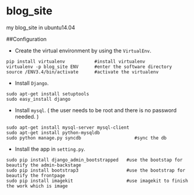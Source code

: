 # blog_site

my blog_site in ubuntu14.04

##Configuration

* Create the virtual environment by using the `VirtualEnv`.
```
pip install virtualenv           #install virtualenv
virtualenv -p blog_site ENV      #enter the software directory
source /ENV3.4/bin/activate      #activate the virtualenv 
```

* Install `Django`.
```
sudo apt-get install setuptools
sudo easy_install django
```

* Install `mysql`. ( the user needs to be  root and there is no password needed. )
```
sudo apt-get install mysql-server mysql-client
sudo apt-get install python-mysqldb
sudo python manage.py syncdb                    #sync the db
```

* Install the app in `setting.py`.
```
sudo pip install django_admin_bootstrapped   #use the bootstap for beautify the admin-backstage
sudo pip install bootstrap3                  #use the bootstrap for beautify the frontpage
sudo pip install imagekit                    #use imagekit to finish the work which is image
```
